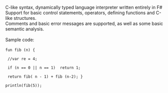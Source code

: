 C-like syntax, dynamically typed language interpreter written entirely in F# <BR>
Support for basic control statements, operators, defining functions and C-like structures. <BR>
Comments and basic error messages are supported, as well as some basic semantic analysis. <BR> <BR>
Sample code: <BR> <BR>
<code>fun fib (n) {     
           <t> //var re = 4;       
           <t> if (n == 0 || n == 1) 
          <t>      return 1;            
          <t>  return fib( n - 1) + fib (n-2);
       }  
        println(fib(5));
        </code>
